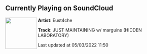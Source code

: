 ## Currently Playing on SoundCloud

[<img align="left" width="100" src="https://i1.sndcdn.com/artworks-ESmOZQQzfDRKSKGc-2NWLHw-t500x500.jpg">](https://soundcloud.com/eust4che/just-maintaining-w-marguins)

**Artist**: Eust4che 

**Track**: JUST MAINTAINING w/ marguins (HIDDEN LABORATORY)

Last updated at 05/03/2022 11:50
